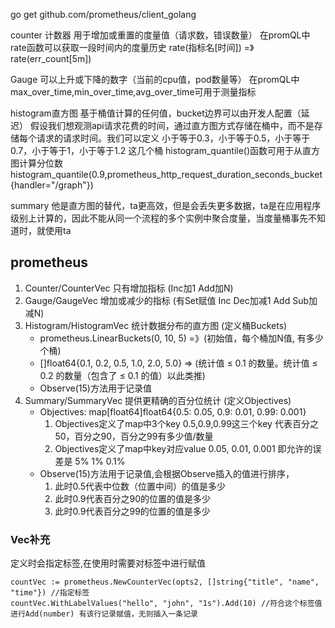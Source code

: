 go get github.com/prometheus/client_golang

counter 计数器
    用于增加或重置的度量值（请求数，错误数量）
    在promQL中 rate函数可以获取一段时间内的度量历史  rate(指标名[时间])  =》 rate(err_count[5m])

Gauge 
    可以上升或下降的数字（当前的cpu值，pod数量等）
    在promQL中 max_over_time,min_over_time,avg_over_time可用于测量指标

histogram直方图
    基于桶值计算的任何值，bucket边界可以由开发人配置（延迟）
    假设我们想观测api请求花费的时间，通过直方图方式存储在桶中，而不是存储每个请求的请求时间。我们可以定义
        小于等于0.3，小于等于0.5，小于等于0.7，小于等于1，小于等于1.2 这几个桶
    histogram_quantile()函数可用于从直方图计算分位数histogram_quantile(0.9,prometheus_http_request_duration_seconds_bucket{handler="/graph"})

summary
    他是直方图的替代，ta更高效，但是会丢失更多数据，ta是在应用程序级别上计算的，因此不能从同一个流程的多个实例中聚合度量，当度量桶事先不知道时，就使用ta



## prometheus
1. Counter/CounterVec 只有增加指标 (Inc加1   Add加N)
2. Gauge/GaugeVec 增加或减少的指标 (有Set赋值    Inc Dec加减1   Add  Sub加减N)
3. Histogram/HistogramVec 统计数据分布的直方图 (定义桶Buckets)
   * prometheus.LinearBuckets(0, 10, 5) =》(初始值，每个桶加N值, 有多少个桶)
   * []float64{0.1, 0.2, 0.5, 1.0, 2.0, 5.0}  => (统计值 ≤ 0.1 的数量。统计值 ≤ 0.2 的数量（包含了 ≤ 0.1 的值）以此类推)
   * Observe(15)方法用于记录值
4. Summary/SummaryVec   提供更精确的百分位统计 (定义Objectives)
   * Objectives: map[float64]float64{0.5: 0.05, 0.9: 0.01, 0.99: 0.001}
     1. Objectives定义了map中3个key 0.5,0.9,0.99这三个key 代表百分之50，百分之90，百分之99有多少值/数量
     2. Objectives定义了map中key对应value  0.05, 0.01, 0.001 即允许的误差是 5% 1% 0.1%
   * Observe(15)方法用于记录值,会根据Observe插入的值进行排序，
     1. 此时0.5代表中位数（位置中间）的值是多少 
     2. 此时0.9代表百分之90的位置的值是多少 
     3. 此时0.9代表百分之99的位置的值是多少


### Vec补充
定义时会指定标签,在使用时需要对标签中进行赋值
```
countVec := prometheus.NewCounterVec(opts2, []string{"title", "name", "time"}) //指定标签
countVec.WithLabelValues("hello", "john", "1s").Add(10) //符合这个标签值进行Add(number) 有该行记录赋值，无则插入一条记录
```